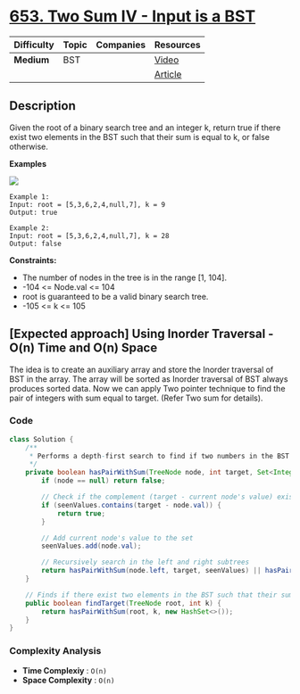 # [653. Two Sum IV - Input is a BST](https://leetcode.com/problems/two-sum-iv-input-is-a-bst/description/)

| Difficulty | Topic | Companies | Resources   |
| ---------- | ----- | --------- | ----------- |
| **Medium** | BST   |           | [Video](https://youtu.be/ssL3sHwPeb4)   |
|            |       |           | [Article](https://www.geeksforgeeks.org/find-a-pair-with-given-sum-in-bst/) |

## Description
Given the root of a binary search tree and an integer k, return true if there exist two elements in the BST such that their sum is equal to k, or false otherwise.

**Examples**

![](https://assets.leetcode.com/uploads/2020/09/21/sum_tree_1.jpg)

```
Example 1:
Input: root = [5,3,6,2,4,null,7], k = 9
Output: true

Example 2:
Input: root = [5,3,6,2,4,null,7], k = 28
Output: false
```

**Constraints:**

- The number of nodes in the tree is in the range [1, 104].
- -104 <= Node.val <= 104
- root is guaranteed to be a valid binary search tree.
- -105 <= k <= 105


## [Expected approach] Using Inorder Traversal - O(n) Time and O(n) Space
The idea is to create an auxiliary array and store the Inorder traversal of BST in the array. The array will be sorted as Inorder traversal of BST always produces sorted data. Now we can apply Two pointer technique to find the pair of integers with sum equal to target.
(Refer Two sum for details). 

### Code
```java
class Solution {
    /**
     * Performs a depth-first search to find if two numbers in the BST sum to the target.
     */
    private boolean hasPairWithSum(TreeNode node, int target, Set<Integer> seenValues) {
        if (node == null) return false;

        // Check if the complement (target - current node's value) exists
        if (seenValues.contains(target - node.val)) {
            return true;
        }

        // Add current node's value to the set
        seenValues.add(node.val);

        // Recursively search in the left and right subtrees
        return hasPairWithSum(node.left, target, seenValues) || hasPairWithSum(node.right, target, seenValues);
    }

    // Finds if there exist two elements in the BST such that their sum is equal to k.
    public boolean findTarget(TreeNode root, int k) {
        return hasPairWithSum(root, k, new HashSet<>());
    }
}
```

### Complexity Analysis

- **Time Complexiy** : `O(n)`
- **Space Complexity** : `O(n)`
